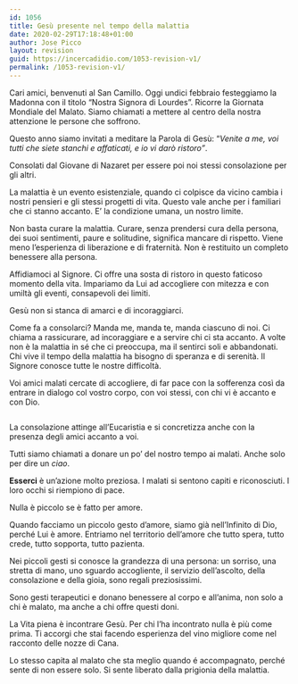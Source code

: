 ```yaml
---
id: 1056
title: Gesù presente nel tempo della malattia
date: 2020-02-29T17:18:48+01:00
author: Jose Picco
layout: revision
guid: https://incercadidio.com/1053-revision-v1/
permalink: /1053-revision-v1/
---
```

Cari amici, benvenuti al San Camillo. Oggi undici febbraio festeggiamo la Madonna con il titolo “Nostra Signora di Lourdes”. Ricorre la Giornata Mondiale del Malato. Siamo chiamati a mettere al centro della nostra attenzione le persone che soffrono. 

Questo anno siamo invitati a meditare la Parola di Gesù: “_Venite a me, voi tutti che siete stanchi e affaticati, e io vi darò ristoro”_. 

Consolati dal Giovane di Nazaret per essere poi noi stessi consolazione per gli altri.

La malattia è un evento esistenziale, quando ci colpisce da vicino cambia i nostri pensieri e gli stessi progetti di vita. Questo vale anche per i familiari che ci stanno accanto. E’ la condizione umana, un nostro limite.

Non basta curare la malattia. Curare, senza prendersi cura della persona, dei suoi sentimenti, paure e solitudine, significa mancare di rispetto. Viene meno l’esperienza di liberazione e di fraternità. Non è restituito un completo benessere alla persona.

Affidiamoci al Signore. Ci offre una sosta di ristoro in questo faticoso momento della vita. Impariamo da Lui ad accogliere con mitezza e con umiltà gli eventi, consapevoli dei limiti.

Gesù non si stanca di amarci e di incoraggiarci. 

Come fa a consolarci? Manda me, manda te, manda ciascuno di noi. Ci chiama a rassicurare, ad incoraggiare e a servire chi ci sta accanto. A volte non è la malattia in sé che ci preoccupa, ma il sentirci soli e abbandonati. Chi vive il tempo della malattia ha bisogno di speranza e di serenità. Il Signore conosce tutte le nostre difficoltà.

Voi amici malati cercate di accogliere, di far pace con la sofferenza così da entrare in dialogo col vostro corpo, con voi stessi, con chi vi è accanto e con Dio.<figure class="wp-block-image size-large">

<img src="https://incercadidio.com/wp-content/uploads/2020/02/29.jpg" alt="" class="wp-image-1055" srcset="https://incercadidio.com/wp-content/uploads/2020/02/29.jpg 409w, https://incercadidio.com/wp-content/uploads/2020/02/29-300x160.jpg 300w" sizes="(max-width: 409px) 100vw, 409px" /> </figure> 

La consolazione attinge all’Eucaristia e si concretizza anche con la presenza degli amici accanto a voi.

Tutti siamo chiamati a donare un po’ del nostro tempo ai malati. Anche solo per dire un _ciao_.

**Esserci** è un’azione molto preziosa. I malati si sentono capiti e riconosciuti. I loro occhi si riempiono di pace.

Nulla è piccolo se è fatto per amore. 

Quando facciamo un piccolo gesto d’amore, siamo già nell’Infinito di Dio, perché Lui è amore. Entriamo nel territorio dell’amore che tutto spera, tutto crede, tutto sopporta, tutto pazienta.

Nei piccoli gesti si conosce la grandezza di una persona: un sorriso, una stretta di mano, uno sguardo accogliente, il servizio dell’ascolto, della consolazione e della gioia, sono regali preziosissimi.

Sono gesti terapeutici e donano benessere al corpo e all’anima, non solo a chi è malato, ma anche a chi offre questi doni.

La Vita piena è incontrare Gesù. Per chi l’ha incontrato nulla è più come prima. Ti accorgi che stai facendo esperienza del vino migliore come nel racconto delle nozze di Cana.

Lo stesso capita al malato che sta meglio quando é accompagnato, perché sente di non essere solo. Si sente liberato dalla prigionia della malattia.